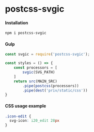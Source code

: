 # postcss-svgic

#### Installation
```bash
npm i postcss-svgic
```

#### Gulp
```javascript
const svgic = require('postcss-svgic');

const styles = () => {
    const processors = [
        svgic(SVG_PATH)
    ]
    return src(MAIN_SRC)
        .pipe(postcss(processors))
        .pipe(dest('priv/static/css'))
}
```

#### CSS usage example
```css
.icon-edit {
  svg-icon: i20_edit 28px
}
```
